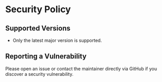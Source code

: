 # Security Policy

## Supported Versions
- Only the latest major version is supported.

## Reporting a Vulnerability
Please open an issue or contact the maintainer directly via GitHub if you discover a security vulnerability.
